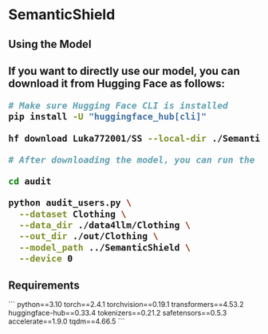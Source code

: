 # SemanticShield

<h2>Using the Model<h2>

If you want to directly use our model, you can download it from Hugging Face as follows:

```bash
# Make sure Hugging Face CLI is installed
pip install -U "huggingface_hub[cli]"

hf download Luka772001/SS --local-dir ./SemanticShield --local-dir-use-symlinks False

# After downloading the model, you can run the auditing script by navigating into the audit folder and executing the script.

cd audit

python audit_users.py \
  --dataset Clothing \
  --data_dir ./data4llm/Clothing \
  --out_dir ./out/Clothing \
  --model_path ../SemanticShield \
  --device 0
```

<h2>Requirements</h2>
```
python==3.10
torch==2.4.1
torchvision==0.19.1
transformers==4.53.2
huggingface-hub==0.33.4
tokenizers==0.21.2
safetensors==0.5.3
accelerate==1.9.0
tqdm==4.66.5
```

